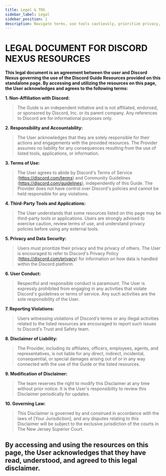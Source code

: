 ```yaml
---
title: Legal & TOS
sidebar_label: Legal
sidebar_position: 1
description: Navigate terms, use tools cautiously, prioritize privacy, and enjoy utilities tailored for users from beginners to power users on this page.
---
```

# **LEGAL DOCUMENT FOR DISCORD NEXUS RESOURCES**

**This legal document is an agreement between the user and Discord Nexus governing the use of the Discord Guide Resources provided on this standalone page. By accessing and utilizing the resources on this page, the User acknowledges and agrees to the following terms:**

**1. Non-Affiliation with Discord:**
>The Guide is an independent initiative and is not affiliated, endorsed, or sponsored by Discord, Inc. or its parent company. Any references to Discord are for informational purposes only.

**2. Responsibility and Accountability:**
>The User acknowledges that they are solely responsible for their actions and engagements with the provided resources. The Provider assumes no liability for any consequences resulting from the use of listed tools, applications, or information.

**3. Terms of Use:**
>The User agrees to abide by Discord's Terms of Service (https://discord.com/terms) and Community Guidelines (https://discord.com/guidelines), independently of this Guide. The Provider does not have control over Discord's policies and cannot be held responsible for any violations.

**4. Third-Party Tools and Applications:**
>The User understands that some resources listed on this page may be third-party tools or applications. Users are strongly advised to exercise caution, review terms of use, and understand 
privacy policies before using any external tools.

**5. Privacy and Data Security:**
>Users must prioritize their privacy and the privacy of others. The User is encouraged to refer to Discord's Privacy Policy (https://discord.com/privacy) for information on how data is handled within the Discord platform.

**6. User Conduct:**
>Respectful and responsible conduct is paramount. The User is expressly prohibited from engaging in any activities that violate Discord's guidelines or terms of service. Any such activities are the sole responsibility of the User.

**7. Reporting Violations:**
>Users witnessing violations of Discord's terms or any illegal activities related to the listed resources are encouraged to report such issues to Discord's Trust and Safety team.

**8. Disclaimer of Liability:**
>The Provider, including its affiliates, officers, employees, agents, and representatives, is not liable for any direct, indirect, incidental, consequential, or special damages arising out of or in any way connected with the use of the Guide or the listed resources.

**9. Modification of Disclaimer:**
>The team reserves the right to modify this Disclaimer at any time without prior notice. It is the User's responsibility to review this Disclaimer periodically for updates.

**10. Governing Law:**
>This Disclaimer is governed by and construed in accordance with the laws of [Your Jurisdiction], and any disputes relating to this Disclaimer will be subject to the exclusive jurisdiction of the courts in The New Jersey Superior Court.

## By accessing and using the resources on this page, the User acknowledges that they have read, understood, and agreed to this legal disclaimer.
